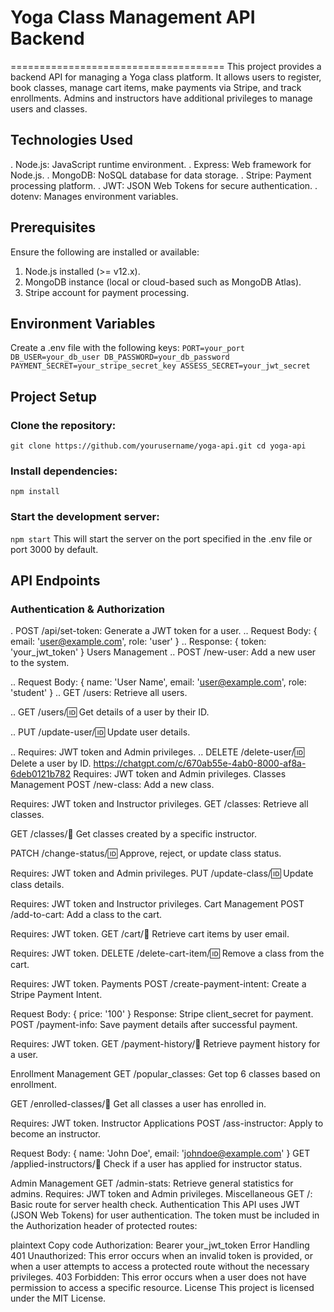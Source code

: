 # Yoga Class Management API Backend
=====================================
This project provides a backend API for managing a Yoga class platform. It allows users to register, book classes, manage cart items, make payments via Stripe, and track enrollments. Admins and instructors have additional privileges to manage users and classes.

## Technologies Used
. Node.js: JavaScript runtime environment.
. Express: Web framework for Node.js.
. MongoDB: NoSQL database for data storage.
. Stripe: Payment processing platform.
. JWT: JSON Web Tokens for secure authentication.
. dotenv: Manages environment variables.

## Prerequisites
Ensure the following are installed or available:
1. Node.js installed (>= v12.x).
2. MongoDB instance (local or cloud-based such as MongoDB Atlas).
3. Stripe account for payment processing.

## Environment Variables
Create a .env file with the following keys:
`
PORT=your_port
DB_USER=your_db_user
DB_PASSWORD=your_db_password
PAYMENT_SECRET=your_stripe_secret_key
ASSESS_SECRET=your_jwt_secret
`

## Project Setup
### Clone the repository:
`
git clone https://github.com/yourusername/yoga-api.git
cd yoga-api
`

### Install dependencies:
`
npm install
`

### Start the development server:
`
npm start
`
This will start the server on the port specified in the .env file or port 3000 by default.

## API Endpoints
### Authentication & Authorization
. POST /api/set-token: Generate a JWT token for a user.
.. Request Body: { email: 'user@example.com', role: 'user' }
.. Response: { token: 'your_jwt_token' }
Users Management
.. POST /new-user: Add a new user to the system.

.. Request Body: { name: 'User Name', email: 'user@example.com', role: 'student' }
.. GET /users: Retrieve all users.

.. GET /users/:id: Get details of a user by their ID.

.. PUT /update-user/:id: Update user details.

.. Requires: JWT token and Admin privileges.
.. DELETE /delete-user/:id: Delete a user by ID.
https://chatgpt.com/c/670ab55e-4ab0-8000-af8a-6deb0121b782
Requires: JWT token and Admin privileges.
Classes Management
POST /new-class: Add a new class.

Requires: JWT token and Instructor privileges.
GET /classes: Retrieve all classes.

GET /classes/:email: Get classes created by a specific instructor.

PATCH /change-status/:id: Approve, reject, or update class status.

Requires: JWT token and Admin privileges.
PUT /update-class/:id: Update class details.

Requires: JWT token and Instructor privileges.
Cart Management
POST /add-to-cart: Add a class to the cart.

Requires: JWT token.
GET /cart/:email: Retrieve cart items by user email.

Requires: JWT token.
DELETE /delete-cart-item/:id: Remove a class from the cart.

Requires: JWT token.
Payments
POST /create-payment-intent: Create a Stripe Payment Intent.

Request Body: { price: '100' }
Response: Stripe client_secret for payment.
POST /payment-info: Save payment details after successful payment.

Requires: JWT token.
GET /payment-history/:email: Retrieve payment history for a user.

Enrollment Management
GET /popular_classes: Get top 6 classes based on enrollment.

GET /enrolled-classes/:email: Get all classes a user has enrolled in.

Requires: JWT token.
Instructor Applications
POST /ass-instructor: Apply to become an instructor.

Request Body: { name: 'John Doe', email: 'johndoe@example.com' }
GET /applied-instructors/:email: Check if a user has applied for instructor status.

Admin Management
GET /admin-stats: Retrieve general statistics for admins.
Requires: JWT token and Admin privileges.
Miscellaneous
GET /: Basic route for server health check.
Authentication
This API uses JWT (JSON Web Tokens) for user authentication. The token must be included in the Authorization header of protected routes:

plaintext
Copy code
Authorization: Bearer your_jwt_token
Error Handling
401 Unauthorized: This error occurs when an invalid token is provided, or when a user attempts to access a protected route without the necessary privileges.
403 Forbidden: This error occurs when a user does not have permission to access a specific resource.
License
This project is licensed under the MIT License.